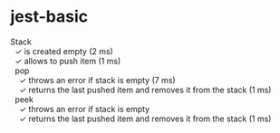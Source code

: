 # jest-basic

Stack<br>
  ✓ is created empty (2 ms)<br>
  ✓ allows to push item (1 ms)<br>
  pop<br>
    ✓ throws an error if stack is empty (7 ms)<br>
    ✓ returns the last pushed item and removes it from the stack (1 ms)<br>
  peek<br>
    ✓ throws an error if stack is empty<br>
    ✓ returns the last pushed item and removes it from the stack (1 ms)<br>
